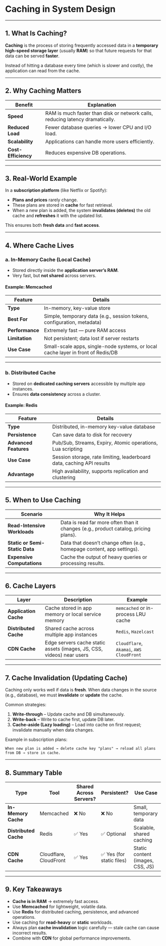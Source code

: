 # Caching in System Design

---

## 1. What Is Caching?

**Caching** is the process of storing frequently accessed data in a **temporary high-speed storage layer** (usually **RAM**) so that future requests for that data can be served **faster**.

Instead of hitting a database every time (which is slower and costly), the application can read from the cache.

---

## 2. Why Caching Matters

| Benefit             | Explanation                                                                   |
| ------------------- | ----------------------------------------------------------------------------- |
| **Speed**           | RAM is much faster than disk or network calls, reducing latency dramatically. |
| **Reduced Load**    | Fewer database queries → lower CPU and I/O load.                              |
| **Scalability**     | Applications can handle more users efficiently.                               |
| **Cost-Efficiency** | Reduces expensive DB operations.                                              |

---

## 3. Real-World Example

In a **subscription platform** (like Netflix or Spotify):

* **Plans and prices** rarely change.
* These plans are stored in **cache** for fast retrieval.
* When a new plan is added, the system **invalidates (deletes)** the old cache and **refreshes** it with the updated list.

This ensures both **fresh data** and **fast access**.

---

## 4. Where Cache Lives

### a. **In-Memory Cache (Local Cache)**

* Stored directly inside the **application server’s RAM**.
* Very fast, but **not shared** across servers.

#### Example: **Memcached**

| Feature         | Details                                                                          |
| --------------- | -------------------------------------------------------------------------------- |
| **Type**        | In-memory, key-value store                                                       |
| **Best For**    | Simple, temporary data (e.g., session tokens, configuration, metadata)           |
| **Performance** | Extremely fast — pure RAM access                                                 |
| **Limitation**  | Not persistent; data lost if server restarts                                     |
| **Use Case**    | Small-scale apps, single-node systems, or local cache layer in front of Redis/DB |

---

### b. **Distributed Cache**

* Stored on **dedicated caching servers** accessible by multiple app instances.
* Ensures **data consistency** across a cluster.

#### Example: **Redis**

| Feature               | Details                                                               |
| --------------------- | --------------------------------------------------------------------- |
| **Type**              | Distributed, in-memory key-value database                             |
| **Persistence**       | Can save data to disk for recovery                                    |
| **Advanced Features** | Pub/Sub, Streams, Expiry, Atomic operations, Lua scripting            |
| **Use Case**          | Session storage, rate limiting, leaderboard data, caching API results |
| **Advantage**         | High availability, supports replication and clustering                |

---

## 5. When to Use Caching

| Scenario                       | Why It Helps                                                                        |
| ------------------------------ | ----------------------------------------------------------------------------------- |
| **Read-Intensive Workloads**   | Data is read far more often than it changes (e.g., product catalog, pricing plans). |
| **Static or Semi-Static Data** | Data that doesn’t change often (e.g., homepage content, app settings).              |
| **Expensive Computations**     | Cache the output of heavy queries or processing results.                            |

---

## 6. Cache Layers

| Layer                 | Description                                                           | Example                                  |
| --------------------- | --------------------------------------------------------------------- | ---------------------------------------- |
| **Application Cache** | Cache stored in app memory or local service memory                    | `memcached` or in-process LRU cache      |
| **Distributed Cache** | Shared cache across multiple app instances                            | `Redis`, `Hazelcast`                     |
| **CDN Cache**         | Edge servers cache static assets (images, JS, CSS, videos) near users | `Cloudflare`, `Akamai`, `AWS CloudFront` |

---

## 7. Cache Invalidation (Updating Cache)

Caching only works well if data is **fresh**.
When data changes in the source (e.g., database), we must **invalidate** or **update** the cache.

Common strategies:

1. **Write-through** – Update cache and DB simultaneously.
2. **Write-back** – Write to cache first, update DB later.
3. **Cache-aside (Lazy loading)** – Load into cache on first request; invalidate manually when data changes.

Example in subscription plans:

```
When new plan is added → delete cache key "plans" → reload all plans from DB → store in cache.
```

---

## 8. Summary Table

| Type                  | Tool                   | Shared Across Servers? | Persistent?              | Use Case                         |
| --------------------- | ---------------------- | ---------------------- | ------------------------ | -------------------------------- |
| **In-Memory Cache**   | Memcached              | ❌ No                   | ❌ No                     | Small, temporary data            |
| **Distributed Cache** | Redis                  | ✅ Yes                  | ✅ Optional               | Scalable, shared caching         |
| **CDN Cache**         | Cloudflare, CloudFront | ✅ Yes                  | ✅ Yes (for static files) | Static content (images, CSS, JS) |

---

## 9. Key Takeaways

* **Cache is in RAM** → extremely fast access.
* Use **Memcached** for lightweight, volatile data.
* Use **Redis** for distributed caching, persistence, and advanced operations.
* Use caching for **read-heavy** or **static** workloads.
* Always plan **cache invalidation** logic carefully — stale cache can cause incorrect results.
* Combine with **CDN** for global performance improvements.

